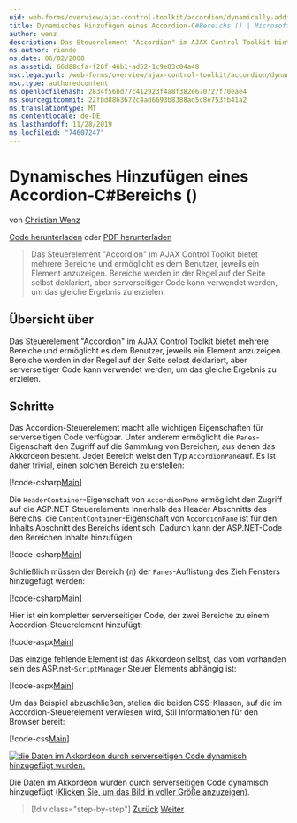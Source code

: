 ```yaml
---
uid: web-forms/overview/ajax-control-toolkit/accordion/dynamically-adding-an-accordion-pane-cs
title: Dynamisches Hinzufügen eines Accordion-C#Bereichs () | Microsoft-Dokumentation
author: wenz
description: Das Steuerelement "Accordion" im AJAX Control Toolkit bietet mehrere Bereiche und ermöglicht es dem Benutzer, jeweils ein Element anzuzeigen. Panels werden normalerweise als w...
ms.author: riande
ms.date: 06/02/2008
ms.assetid: 66d88cfa-f26f-46b1-ad52-1c9e03c04a48
msc.legacyurl: /web-forms/overview/ajax-control-toolkit/accordion/dynamically-adding-an-accordion-pane-cs
msc.type: authoredcontent
ms.openlocfilehash: 2834f56bd77c412923f4a8f382e670727f70eae4
ms.sourcegitcommit: 22fbd8863672c4ad6693b8388ad5c8e753fb41a2
ms.translationtype: MT
ms.contentlocale: de-DE
ms.lasthandoff: 11/28/2019
ms.locfileid: "74607247"
---
```

# <a name="dynamically-adding-an-accordion-pane-c"></a>Dynamisches Hinzufügen eines Accordion-C#Bereichs ()

von [Christian Wenz](https://github.com/wenz)

[Code herunterladen](https://download.microsoft.com/download/5/6/d/56d50cef-2011-4c8f-9891-7edc6dc57df9/Accordion2.cs.zip) oder [PDF herunterladen](https://download.microsoft.com/download/6/7/1/6718d452-ff89-4d3f-a90e-c74ec2d636a3/accordion2CS.pdf)

> Das Steuerelement "Accordion" im AJAX Control Toolkit bietet mehrere Bereiche und ermöglicht es dem Benutzer, jeweils ein Element anzuzeigen. Bereiche werden in der Regel auf der Seite selbst deklariert, aber serverseitiger Code kann verwendet werden, um das gleiche Ergebnis zu erzielen.

## <a name="overview"></a>Übersicht über

Das Steuerelement "Accordion" im AJAX Control Toolkit bietet mehrere Bereiche und ermöglicht es dem Benutzer, jeweils ein Element anzuzeigen. Bereiche werden in der Regel auf der Seite selbst deklariert, aber serverseitiger Code kann verwendet werden, um das gleiche Ergebnis zu erzielen.

## <a name="steps"></a>Schritte

Das Accordion-Steuerelement macht alle wichtigen Eigenschaften für serverseitigen Code verfügbar. Unter anderem ermöglicht die `Panes`-Eigenschaft den Zugriff auf die Sammlung von Bereichen, aus denen das Akkordeon besteht. Jeder Bereich weist den Typ `AccordionPane`auf. Es ist daher trivial, einen solchen Bereich zu erstellen:

[!code-csharp[Main](dynamically-adding-an-accordion-pane-cs/samples/sample1.cs)]

Die `HeaderContainer`-Eigenschaft von `AccordionPane` ermöglicht den Zugriff auf die ASP.NET-Steuerelemente innerhalb des Header Abschnitts des Bereichs. die `ContentContainer`-Eigenschaft von `AccordionPane` ist für den Inhalts Abschnitt des Bereichs identisch. Dadurch kann der ASP.NET-Code den Bereichen Inhalte hinzufügen:

[!code-csharp[Main](dynamically-adding-an-accordion-pane-cs/samples/sample2.cs)]

Schließlich müssen der Bereich (n) der `Panes`-Auflistung des Zieh Fensters hinzugefügt werden:

[!code-csharp[Main](dynamically-adding-an-accordion-pane-cs/samples/sample3.cs)]

Hier ist ein kompletter serverseitiger Code, der zwei Bereiche zu einem Accordion-Steuerelement hinzufügt:

[!code-aspx[Main](dynamically-adding-an-accordion-pane-cs/samples/sample4.aspx)]

Das einzige fehlende Element ist das Akkordeon selbst, das vom vorhanden sein des ASP.net-`ScriptManager` Steuer Elements abhängig ist:

[!code-aspx[Main](dynamically-adding-an-accordion-pane-cs/samples/sample5.aspx)]

Um das Beispiel abzuschließen, stellen die beiden CSS-Klassen, auf die im Accordion-Steuerelement verwiesen wird, Stil Informationen für den Browser bereit:

[!code-css[Main](dynamically-adding-an-accordion-pane-cs/samples/sample6.css)]

[![die Daten im Akkordeon durch serverseitigen Code dynamisch hinzugefügt wurden.](dynamically-adding-an-accordion-pane-cs/_static/image2.png)](dynamically-adding-an-accordion-pane-cs/_static/image1.png)

Die Daten im Akkordeon wurden durch serverseitigen Code dynamisch hinzugefügt ([Klicken Sie, um das Bild in voller Größe anzuzeigen](dynamically-adding-an-accordion-pane-cs/_static/image3.png)).

> [!div class="step-by-step"]
> [Zurück](databinding-to-an-accordion-cs.md)
> [Weiter](databinding-to-an-accordion-vb.md)

